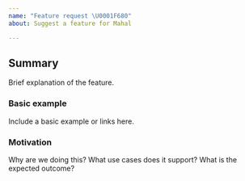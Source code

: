 ```yaml
---
name: "Feature request \U0001F680"
about: Suggest a feature for Mahal

---
```


## Summary

Brief explanation of the feature.

### Basic example

Include a basic example or links here.

### Motivation

Why are we doing this? What use cases does it support? What is the expected outcome?
